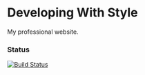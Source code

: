 # Developing With Style

My professional website.

### Status
[![Build Status](https://travis-ci.org/flyiniggle/developingwithstyle.svg?branch=master)](https://travis-ci.org/flyiniggle/developingwithstyle)